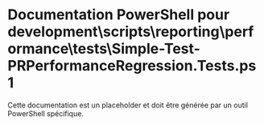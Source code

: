 # Documentation PowerShell pour development\scripts\reporting\performance\tests\Simple-Test-PRPerformanceRegression.Tests.ps1

Cette documentation est un placeholder et doit être générée par un outil PowerShell spécifique.
